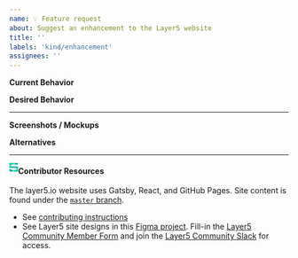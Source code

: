 ```yaml
---
name: 💡 Feature request
about: Suggest an enhancement to the Layer5 website
title: ''
labels: 'kind/enhancement'
assignees: ''
---
```

**Current Behavior**
<!-- A brief description of what the problem is. (e.g. I need to be able to...) -->

**Desired Behavior**
<!-- A brief description of the enhancement. -->

---
**Screenshots / Mockups**
<!-- Add any other context or screenshots about the feature request here. -->

**Alternatives**
<!-- A brief description of any alternative solutions or features you've considered. -->

---

<img src="https://raw.githubusercontent.com/layer5io/layer5/master/.github/assets/images/layer5/5-light-small.svg" width="16px" align="left" /><h4>Contributor Resources</h4>

The layer5.io website uses Gatsby, React, and GitHub Pages. Site content is found under the [`master` branch](https://github.com/layer5io/layer5/tree/master).
- See [contributing instructions](https://github.com/layer5io/layer5/blob/master/CONTRIBUTING.md)
- See Layer5 site designs in this [Figma project](https://www.figma.com/file/5ZwEkSJwUPitURD59YHMEN/Layer5-Designs). Fill-in the [Layer5 Community Member Form](https://layer5.io/newcomer) and join the [Layer5 Community Slack](http://slack.layer5.io) for access.

